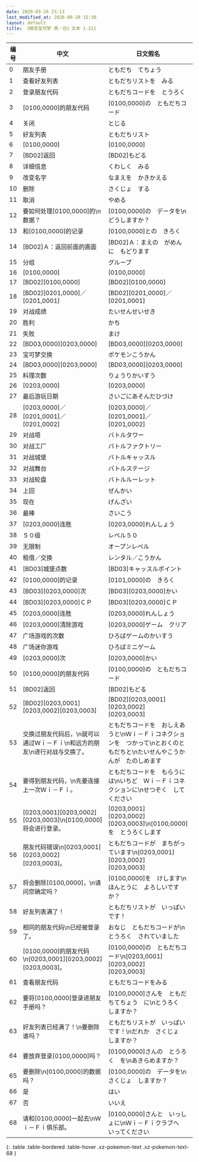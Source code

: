 ```yaml
---
date: 2020-03-26 23:13
last_modified_at: 2020-09-28 15:30
layout: default
title: 《精灵宝可梦 黑／白》文本 1-211
---
```

| 编号 | 中文 | 日文假名 | 日文汉字 |
| ---- | ---- | ---- | --- |
| 0 | 朋友手册 | ともだち　てちょう | ともだち　てちょう |
| 1 | 查看好友列表 | ともだちリストを　みる | ともだちリストを　みる |
| 2 | 登录朋友代码 | ともだちコードを　とうろく | ともだちコードを　登録 |
| 3 | [0100,0000]的朋友代码 | [0100,0000]の　ともだちコード | [0100,0000]の　ともだちコード |
| 4 | 关闭 | とじる | とじる |
| 5 | 好友列表 | ともだちリスト | ともだちリスト |
| 6 | [0100,0000] | [0100,0000] | [0100,0000] |
| 7 | [BD02]返回 | [BD02]もどる | [BD02]もどる |
| 8 | 详细信息 | くわしく　みる | 詳しく　みる |
| 9 | 改变名字 | なまえを　かきかえる | 名前を　書き換える |
| 10 | 删除 | さくじょ　する | 削除する |
| 11 | 取消 | やめる | やめる |
| 12 | 要如何处理[0100,0000]的\n数据？ | [0100,0000]の　データを\nどうしますか？ | [0100,0000]の　データを\nどうしますか？ |
| 13 | 和[0100,0000]的记录 | [0100,0000]との　きろく | [0100,0000]との　記録 |
| 14 | [BD02]Ａ：返回前面的画面 | [BD02]Ａ：まえの　がめんに　もどります | [BD02]Ａ：前の　画面に　戻ります |
| 15 | 分组 | グループ | グループ |
| 16 | [0100,0000] | [0100,0000] | [0100,0000] |
| 17 | [BD02][0100,0000] | [BD02][0100,0000] | [BD02][0100,0000] |
| 18 | [BD02][0201,0000]／[0201,0001] | [BD02][0201,0000]／[0201,0001] | [BD02][0201,0000]／[0201,0001] |
| 19 | 对战成绩 | たいせんせいせき | 対戦成績 |
| 20 | 胜利 | かち | 勝ち |
| 21 | 失败 | まけ | 負け |
| 22 | [BD03,0000][0203,0000] | [BD03,0000][0203,0000] | [BD03,0000][0203,0000] |
| 23 | 宝可梦交换 | ポケモンこうかん | ポケモン交換 |
| 24 | [BD03,0000][0203,0000] | [BD03,0000][0203,0000] | [BD03,0000][0203,0000] |
| 25 | 料理次数 | りょうりかいすう | 料理回数 |
| 26 | [0203,0000] | [0203,0000] | [0203,0000] |
| 27 | 最后游玩日期 | さいごにあそんだひづけ | 最後に遊んだ日付 |
| 28 | [0203,0000]／[0201,0001]／[0201,0002] | [0203,0000]／[0201,0001]／[0201,0002] | [0203,0000]／[0201,0001]／[0201,0002] |
| 29 | 对战塔 | バトルタワー | バトルタワー |
| 30 | 对战工厂 | バトルファクトリー | バトルファクトリー |
| 31 | 对战城堡 | バトルキャッスル | バトルキャッスル |
| 32 | 对战舞台 | バトルステージ | バトルステージ |
| 33 | 对战轮盘 | バトルルーレット | バトルルーレット |
| 34 | 上回 | ぜんかい | ぜんかい |
| 35 | 现在 | げんざい | げんざい |
| 36 | 最棒 | さいこう | さいこう |
| 37 | [0203,0000]连胜 | [0203,0000]れんしょう | [0203,0000]れんしょう |
| 38 | ５０级 | レベル５０ | レベル５０ |
| 39 | 无限制 | オープンレベル | オープンレベル |
| 40 | 租借／交换 | レンタル／こうかん | レンタル／こうかん |
| 41 | [BD03]城堡点数 | [BD03]キャッスルポイント | [BD03]キャッスルポイント |
| 42 | [0100,0000]的记录 | [0101,0000]の　きろく | [0101,0000]の　きろく |
| 43 | [BD03][0203,0000]次 | [BD03][0203,0000]かい | [BD03][0203,0000]かい |
| 44 | [BD03][0203,0000]ＣＰ | [BD03][0203,0000]ＣＰ | [BD03][0203,0000]ＣＰ |
| 45 | [0203,0000]连胜 | [0203,0000]れんしょう | [0203,0000]れんしょう |
| 46 | [0203,0000]清除游戏 | [0203,0000]ゲーム　クリア | [0203,0000]ゲーム　クリア |
| 47 | 广场游戏的次数 | ひろばゲームのかいすう | ひろばゲームのかいすう |
| 48 | 广场迷你游戏 | ひろばミニゲーム | 広場ミニゲーム |
| 49 | [0203,0000]次 | [0203,0000]かい | [0203,0000]かい |
| 50 | [0100,0000]的朋友代码 | [0100,0000]の　ともだちコード | [0100,0000]の　ともだちコード |
| 51 | [BD02]返回 | [BD02]もどる | [BD02]もどる |
| 52 | [BD02][0203,0001][0203,0002][0203,0003] | [BD02][0203,0001]　[0203,0002]　[0203,0003] | [BD02][0203,0001]　[0203,0002]　[0203,0003] |
| 53 | 交换过朋友代码后，\n就可以通过Ｗｉ－Ｆｉ\n和远方的朋友\n进行对战与交换了。 | ともだちコードを　おしえあうと\nＷｉ－Ｆｉコネクションを　つかって\nとおくのともだちと\nたいせんやこうかんが　たのしめます | ともだちコードを　教えあうと\nＷｉ－Ｆｉコネクションを　使って\n遠くの友達と\n対戦や　交換が　たのしめます |
| 54 | 要得到朋友代码，\n先要连接上一次Ｗｉ－Ｆｉ。 | ともだちコードを　もらうには\nいちど　Ｗｉ－Ｆｉコネクションに\nせつぞく　してください | ともだちコードを　もらうには\n一度　Ｗｉ－Ｆｉコネクションに\n接続してください |
| 55 | [0203,0001][0203,0002][0203,0003]\n[0100,0000]将会进行登录。 | [0203,0001]　[0203,0002]　[0203,0003]\n[0100,0000]を　とうろくします | [0203,0001]　[0203,0002]　[0203,0003]\n[0100,0000]を　登録します |
| 56 | 朋友代码错误\n[0203,0001][0203,0002][0203,0003]。 | ともだちコードが　まちがっています\n[0203,0001]　[0203,0002]　[0203,0003] | ともだちコードが　間違っています\n[0203,0001]　[0203,0002]　[0203,0003] |
| 57 | 将会删除[0100,0000]，\n请问您确定吗？ | [0100,0000]を　けします\nほんとうに　よろしいですか？ | [0100,0000]を　消します\n本当に　よろしいですか？ |
| 58 | 好友列表满了！ | ともだちリストが　いっぱい　です！ | ともだちリストが　一杯です！ |
| 59 | 相同的朋友代码\n已经被登录了。 | おなじ　ともだちコードが\nとうろく　されていました | 同じ　ともだちコードが\n登録されていました |
| 60 | [0100,0000]的朋友代码\n[0203,0001][0203,0002][0203,0003]。 | [0100,0000]の　ともだちコード\n[0203,0001]　[0203,0002]　[0203,0003] | [0100,0000]の　ともだちコード\n[0203,0001]　[0203,0002]　[0203,0003] |
| 61 | 查看朋友代码 | ともだちコードをみる | ともだちコードをみる |
| 62 | 要将[0100,0000]登录进朋友手册吗？ | [0100,0000]さんを　ともだちてちょう　に\nとうろく　しますか？ | [0100,0000]さんを　ともだちてちょう　に\n登録しますか？ |
| 63 | 好友列表已经满了！\n要删除谁吗？ | ともだちリストが　いっぱい　です！\nだれか　さくじょ　しますか？ | ともだちリストが　一杯です！\nだれか　削除しますか？ |
| 64 | 要放弃登录[0100,0000]吗？ | [0100,0000]さんの　とうろく　を\nあきらめますか？ | [0100,0000]さんの　登録を\nあきらめますか？ |
| 65 | 要删除\n[0100,0000]的数据吗？ | [0100,0000]の　データを\nさくじょ　しますか？ | [0100,0000]の　データを\n削除しますか？ |
| 66 | 是 | はい | はい |
| 67 | 否 | いいえ | いいえ |
| 68 | 请和[0100,0000]一起去\nＷｉ－Ｆｉ俱乐部。 | [0100,0000]さんと　いっしょに\nＷｉ－Ｆｉクラブへ　いってください | [0100,0000]さんと　一緒に\nＷｉ－Ｆｉクラブへ　行ってください |
{: .table .table-bordered .table-hover .xz-pokemon-text .xz-pokemon-text-68 }